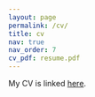 ```yaml
---
layout: page
permalink: /cv/
title: cv
nav: true
nav_order: 7
cv_pdf: resume.pdf
---
```


My CV is linked [here](/assets/pdf/resume.pdf).